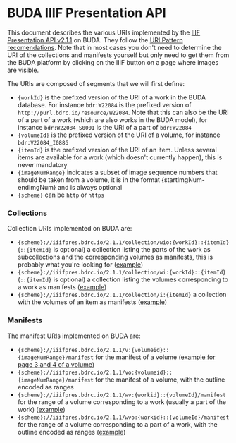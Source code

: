# BUDA IIIF Presentation API

This document describes the various URIs implemented by the [IIIF Presentation API v2.1.1](https://iiif.io/api/presentation/2.1/) on BUDA. They follow the [URI Pattern recomendations](https://iiif.io/api/presentation/2.1/#a-summary-of-recommended-uri-patterns). Note that in most cases you don't need to determine the URI of the collections and manifests yourself but only need to get them from the BUDA platform by clicking on the IIIF button on a page where images are visible.

The URIs are composed of segments that we will first define:
- `{workId}` is the prefixed version of the URI of a work in the BUDA database. For instance `bdr:W22084` is the prefixed version of `http://purl.bdrc.io/resource/W22084`. Note that this can also be the URI of a part of a work (which are also works in the BUDA model), for instance `bdr:W22084_S0001` is the URI of a part of `bdr:W22084`
- `{volumeId}` is the prefixed version of the URI of a volume, for instance `bdr:V22084_I0886`
- `{itemId}` is the prefixed version of the URI of an item. Unless several items are available for a work (which doesn't currently happen), this is never mandatory
- `{imageNumRange}` indicates a subset of image sequence numbers that should be taken from a volume, it is in the format {startImgNum-endImgNum} and is always optional
- `{scheme}` can be `http` or `https`

### Collections

Collection URIs implemented on BUDA are:

- `{scheme}://iiifpres.bdrc.io/2.1.1/collection/wio:{workId}::{itemId}` (`::{itemId}` is optional) a collection listing the parts of the work as subcollections and the corresponding volumes as manifests, this is probably what you're looking for ([example](http://iiifpres.bdrc.io/2.1.1/collection/wio:bdr:W22084))
- `{scheme}://iiifpres.bdrc.io/2.1.1/collection/wi:{workId}::{itemId}` (`::{itemId}` is optional) a collection listing the volumes corresponding to a work as manifests ([example](http://iiifpres.bdrc.io/2.1.1/collection/wi:bdr:W22084))
- `{scheme}://iiifpres.bdrc.io/2.1.1/collection/i:{itemId}` a collection with the volumes of an item as manifests ([example](http://iiifpres.bdrc.io/2.1.1/collection/i:bdr:I22084))

### Manifests

The manifest URIs implemented on BUDA are:

- `{scheme}://iiifpres.bdrc.io/2.1.1/v:{volumeid}::{imageNumRange}/manifest` for the manifest of a volume ([example for page 3 and 4 of a volume](http://iiifpres.bdrc.io/2.1.1/v:bdr:V22084_I0886::3-4/manifest))
- `{scheme}://iiifpres.bdrc.io/2.1.1/vo:{volumeid}::{imageNumRange}/manifest` for the manifest of a volume, with the outline encoded as ranges
- `{scheme}://iiifpres.bdrc.io/2.1.1/wv:{workid}::{volumeId}/manifest` for the range of a volume corresponding to a work (usually a part of the work) ([example](http://iiifpres.bdrc.io/2.1.1/wv:bdr:W22084_0193::bdr:V22084_I0946/manifest))
- `{scheme}://iiifpres.bdrc.io/2.1.1/wvo:{workid}::{volumeId}/manifest` for the range of a volume corresponding to a part of a work, with the outline encoded as ranges ([example](http://iiifpres.bdrc.io/2.1.1/wvo:bdr:W22084_0193::bdr:V22084_I0946/manifest))
